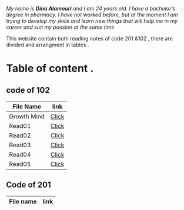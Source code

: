*My name is **Dina Alamouri** and I am 24 years old. I have a bachelor’s degree in pharmacy. I have not worked before, but at the moment I am trying to develop my skills and learn new things that will help me in my career and suit my passion at the same time*
 
 This website contain both reading notes of code 201 &102 , there are divided and arrangment in tables .
# Table of content .

## code of 102

File Name| link   
---------|-------
Growth Mind| [Click](https://dina-alamouri.github.io/reading-notes/Growthmind)
Read01|[Click](https://dina-alamouri.github.io/reading-notes/Read01)
Read02|[Click](https://dina-alamouri.github.io/reading-notes/Read02)
Read03| [Click](https://dina-alamouri.github.io/reading-notes/Read03)
Read04|[Click](https://dina-alamouri.github.io/reading-notes/Read04)
Read05| [Click](https://dina-alamouri.github.io/reading-notes/Read05)

## Code of 201

File name | link
---------|--------
